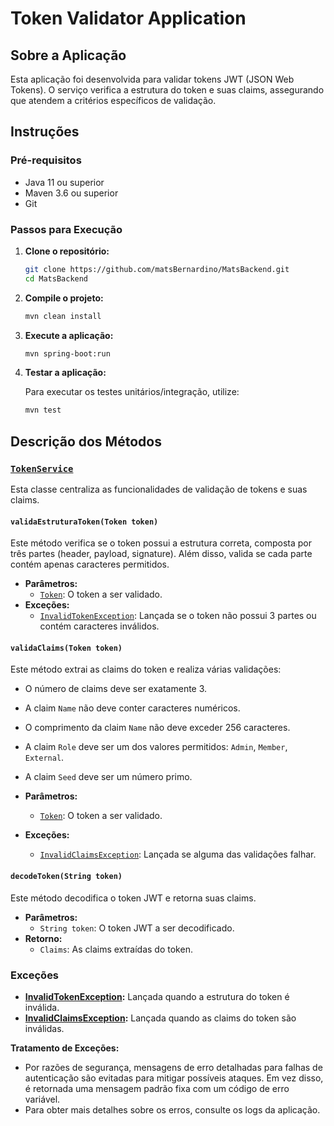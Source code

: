 # Token Validator Application

## Sobre a Aplicação

Esta aplicação foi desenvolvida para validar tokens JWT (JSON Web Tokens). O serviço verifica a estrutura do token e suas claims, assegurando que atendem a critérios específicos de validação.
## Instruções

### Pré-requisitos

* Java 11 ou superior
* Maven 3.6 ou superior
* Git

### Passos para Execução

1. **Clone o repositório:**

    ```bash
    git clone https://github.com/matsBernardino/MatsBackend.git
    cd MatsBackend
    ```

2. **Compile o projeto:**

    ```bash
    mvn clean install
    ```

3. **Execute a aplicação:**

    ```bash
    mvn spring-boot:run
    ```

4. **Testar a aplicação:**

   Para executar os testes unitários/integração, utilize:

    ```bash
    mvn test
    ```

## Descrição dos Métodos

### [`TokenService`](src/main/java/com/tokenvalidator/app/services/TokenService.java)

Esta classe centraliza as funcionalidades de validação de tokens e suas claims.

#### `validaEstruturaToken(Token token)`

Este método verifica se o token possui a estrutura correta, composta por três partes (header, payload, signature). Além disso, valida se cada parte contém apenas caracteres permitidos.

* **Parâmetros:**
    * [`Token`](src/main/java/com/tokenvalidator/app/model/Token.java): O token a ser validado.
* **Exceções:**
    * [`InvalidTokenException`](src/main/java/com/tokenvalidator/app/exceptions/InvalidTokenException.java): Lançada se o token não possui 3 partes ou contém caracteres inválidos.

#### `validaClaims(Token token)`

Este método extrai as claims do token e realiza várias validações:

* O número de claims deve ser exatamente 3.
* A claim `Name` não deve conter caracteres numéricos.
* O comprimento da claim `Name` não deve exceder 256 caracteres.
* A claim `Role` deve ser um dos valores permitidos: `Admin`, `Member`, `External`.
* A claim `Seed` deve ser um número primo.

* **Parâmetros:**
    * [`Token`](src/main/java/com/tokenvalidator/app/model/Token.java): O token a ser validado.
* **Exceções:**
    * [`InvalidClaimsException`](src/main/java/com/tokenvalidator/app/exceptions/InvalidClaimsException.java): Lançada se alguma das validações falhar.

#### `decodeToken(String token)`

Este método decodifica o token JWT e retorna suas claims.

* **Parâmetros:**
    * `String token`: O token JWT a ser decodificado.
* **Retorno:**
    * `Claims`: As claims extraídas do token.

### Exceções

* **[InvalidTokenException](src/main/java/com/tokenvalidator/app/exceptions/InvalidTokenException.java):** Lançada quando a estrutura do token é inválida.
* **[InvalidClaimsException](src/main/java/com/tokenvalidator/app/exceptions/InvalidClaimsException.java):** Lançada quando as claims do token são inválidas.

**Tratamento de Exceções:**
* Por razões de segurança, mensagens de erro detalhadas para falhas de autenticação são evitadas para mitigar possíveis ataques. Em vez disso, é retornada uma mensagem padrão fixa com um código de erro variável.
* Para obter mais detalhes sobre os erros, consulte os logs da aplicação.
